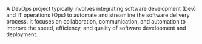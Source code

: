 A DevOps project typically involves integrating software development (Dev) and IT operations (Ops) to automate and streamline the software delivery process. It focuses on collaboration, communication, and automation to improve the speed, efficiency, and quality of software development and deployment.
